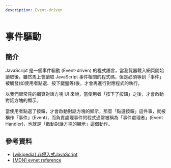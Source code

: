 ```yaml
---
description: Event-driven
---
```


# 事件驅動

## 簡介

JavaScript 是一個事件驅動 (Event-driven) 的程式語言，當瀏覽器載入網頁開始讀取後，雖然馬上會讀取 JavaScript 事件相關的程式碼，但是必須等到「事件」被觸發(如使用者點選、按下鍵盤等)後，才會再進行對應程式的執行。

以我們很常見的網頁對話方塊 UI 來說，當使用者「按下了按鈕」之後，才會啟動對話方塊的顯示。

當使用者點選了按鈕，才會啟動對話方塊的顯示，那麼「點選按鈕」這件事，就被稱作「事件」(Event)，而負責處理事件的程式通常被稱為「事件處理者」(Event Handler)，也就是「啟動對話方塊的顯示」這個動作。

## 參考資料

* [\[wikipedia\] 非侵入式JavaScript](https://zh.wikipedia.org/wiki/%E9%9D%9E%E4%BE%B5%E5%85%A5%E5%BC%8FJavaScript)
* [\[MDN\] evnet reference](https://developer.mozilla.org/en-US/docs/Web/Events)
